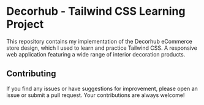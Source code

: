 # Decorhub - Tailwind CSS Learning Project

This repository contains my implementation of the Decorhub eCommerce store design, which I used to learn and practice Tailwind CSS. A responsive web application featuring a wide range of interior decoration products.

## Contributing

If you find any issues or have suggestions for improvement, please open an issue or submit a pull request. Your contributions are always welcome!

